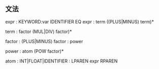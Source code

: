 ## 文法

expr    : KEYWORD:var IDENTIFIER EQ expr
        : term ((PLUS|MINUS) term)*

term    : factor (MUL|DIV) factor)*

factor  : (PLUS|MINUS) factor
        : power
        
power   : atom (POW factor)*

atom    : INT|FLOAT|IDENTIFIER
        : LPAREN expr RPAREN